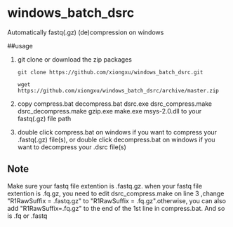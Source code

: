 # windows_batch_dsrc
Automatically fastq(.gz) (de)compression on windows

##usage
1. git clone or download the zip packages
	
	```
	git clone https://github.com/xiongxu/windows_batch_dsrc.git
	```
	
	```
	wget https://github.com/xiongxu/windows_batch_dsrc/archive/master.zip
	```
2. copy compress.bat decompress.bat dsrc.exe dsrc_compress.make dsrc_decompress.make gzip.exe make.exe msys-2.0.dll to your fastq(.gz) file path
3. double click compress.bat on windows if you want to compress your .fastq(.gz) file(s), or double click decompress.bat on windows if you want to decompress your .dsrc file(s)

## Note
Make sure your fastq file extention is .fastq.gz. when your fastq file extention is .fq.gz, you need to edit dsrc_compress.make on line 3 ,change "R1RawSuffix = .fastq.gz" to "R1RawSuffix = .fq.gz".otherwise, you can also add "R1RawSuffix=.fq.gz" to the end of the 1st line in compress.bat. And so is .fq or .fastq